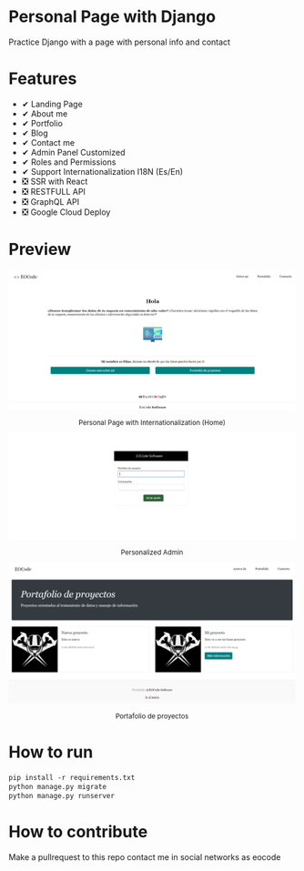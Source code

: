 # Personal Page with Django

Practice Django with a page with personal info and contact

# Features
* ✔ Landing Page
* ✔ About me
* ✔ Portfolio
* ✔ Blog
* ✔ Contact me
* ✔ Admin Panel Customized
* ✔ Roles and Permissions
* ✔ Support Internationalization I18N (Es/En)
* ❎ SSR with React
* ❎ RESTFULL API
* ❎ GraphQL API
* ❎ Google Cloud Deploy

# Preview

<div align="center">
  <img src="img/Home.png">
  <small><p>Personal Page with Internationalization (Home)</p></small>
</div>

<div align="center">
  <img src="img/AdminSite.png">
  <small><p>Personalized Admin</p></small>
</div>

<div align="center">
  <img src="img/2.png">
  <small><p>Portafolio de proyectos</p></small>
</div>

# How to run

```shell
pip install -r requirements.txt
python manage.py migrate
python manage.py runserver
```

# How to contribute

Make a pullrequest to this repo contact me in social networks as eocode